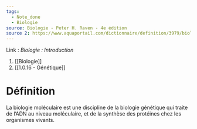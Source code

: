 ```yaml
---
tags:
  - Note_done
  - Biologie
source: Biologie - Peter H. Raven - 4e édition
source 2: https://www.aquaportail.com/dictionnaire/definition/3979/biologie-moleculaire
---
```


Link :
_Biologie : Introduction_
1. [[Biologie]]
2. [[1.0.16 - Génétique]]

# Définition
La biologie moléculaire est une discipline de la biologie génétique qui traite de l’ADN au niveau moléculaire, et de la synthèse des protéines chez les organismes vivants.